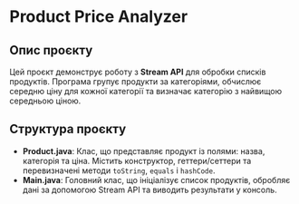 # Product Price Analyzer

## Опис проєкту

Цей проєкт демонструє роботу з  **Stream API** для обробки списків продуктів. Програма групує продукти за категоріями, обчислює середню ціну для кожної категорії та визначає категорію з найвищою середньою ціною.



## Структура проєкту

- **Product.java**: Клас, що представляє продукт із полями: назва, категорія та ціна. Містить конструктор, геттери/сеттери та перевизначені методи `toString`, `equals` і `hashCode`.
- **Main.java**: Головний клас, що ініціалізує список продуктів, обробляє дані за допомогою Stream API та виводить результати у консоль.
